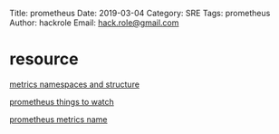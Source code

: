 Title: prometheus
Date: 2019-03-04
Category: SRE
Tags: prometheus
Author: hackrole
Email: hack.role@gmail.com

# resource

[metrics namespaces and structure](https://medium.com/dm03514-tech-blog/sre-observability-metric-namespaces-and-structures-12ffcf5a5bdc)

[prometheus things to watch](https://prometheus.io/docs/practices/instrumentation/#things-to-watch-out-for)

[prometheus metrics name](https://prometheus.io/docs/practices/naming/)

